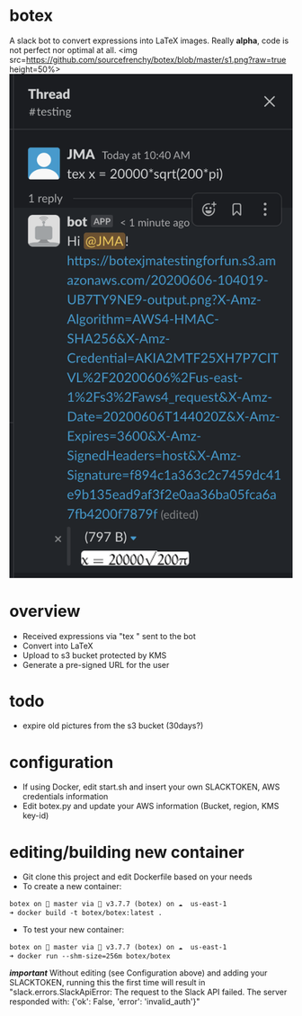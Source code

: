 # botex
 A slack bot to convert expressions into LaTeX images. Really **alpha**, code is not perfect nor optimal at all.
<img src=https://github.com/sourcefrenchy/botex/blob/master/s1.png?raw=true height=50%>
![Getting png back](https://github.com/sourcefrenchy/botex/blob/master/s2.png?raw=true) <!-- .element height="50%" width="50%" -->

# overview
- Received expressions via "tex <expression>" sent to the bot
- Convert into LaTeX
- Upload to s3 bucket protected by KMS
- Generate a pre-signed URL for the user
 
# todo
- expire old pictures from the s3 bucket (30days?)
 
# configuration
- If using Docker, edit start.sh and insert your own SLACKTOKEN, AWS credentials information
- Edit botex.py and update your AWS information (Bucket, region, KMS key-id)

# editing/building new container
- Git clone this project and edit Dockerfile based on your needs
- To create a new container:

```
botex on  master via 🐍 v3.7.7 (botex) on ☁️  us-east-1 
➜ docker build -t botex/botex:latest .
```

- To test your new container:
```
botex on  master via 🐍 v3.7.7 (botex) on ☁️  us-east-1 
➜ docker run --shm-size=256m botex/botex
```
***important*** Without editing (see Configuration above) and adding your SLACKTOKEN, running this the first time will result in "slack.errors.SlackApiError: The request to the Slack API failed. The server responded with: {'ok': False, 'error': 'invalid_auth'}"
